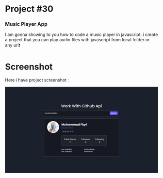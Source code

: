 # Project #30

### Music Player App
I am gonna showing to you how to code a music player in javascript. i create a project that you can play audio files with javascript from local folder or any url❗️

# Screenshot
Here i have project screenshot :

![screenshot](result.png)
